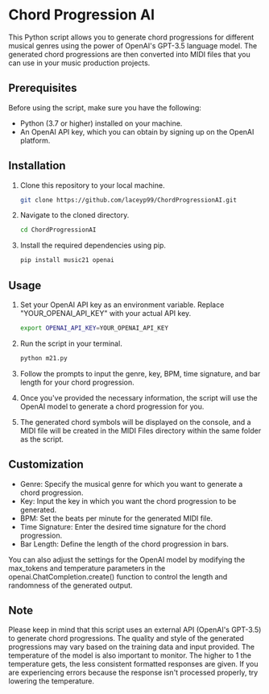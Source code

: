 # Chord Progression AI

This Python script allows you to generate chord progressions for different musical genres using the power of OpenAI's GPT-3.5 language model. The generated chord progressions are then converted into MIDI files that you can use in your music production projects.

## Prerequisites

Before using the script, make sure you have the following:

- Python (3.7 or higher) installed on your machine.
- An OpenAI API key, which you can obtain by signing up on the OpenAI platform.

## Installation

1. Clone this repository to your local machine.
   
   ```sh
   git clone https://github.com/laceyp99/ChordProgressionAI.git

2. Navigate to the cloned directory.
   
   ```sh
   cd ChordProgressionAI

3. Install the required dependencies using pip.
   
   ```sh
   pip install music21 openai

## Usage

1. Set your OpenAI API key as an environment variable. Replace "YOUR_OPENAI_API_KEY" with your actual API key.
   
   ```sh
   export OPENAI_API_KEY=YOUR_OPENAI_API_KEY

2. Run the script in your terminal.
   
   ```sh
   python m21.py

3. Follow the prompts to input the genre, key, BPM, time signature, and bar length for your chord progression.

4. Once you've provided the necessary information, the script will use the OpenAI model to generate a chord progression for you.

5. The generated chord symbols will be displayed on the console, and a MIDI file will be created in the MIDI Files directory within the same folder as the script.

## Customization

- Genre: Specify the musical genre for which you want to generate a chord progression.
- Key: Input the key in which you want the chord progression to be generated.
- BPM: Set the beats per minute for the generated MIDI file.
- Time Signature: Enter the desired time signature for the chord progression.
- Bar Length: Define the length of the chord progression in bars.

You can also adjust the settings for the OpenAI model by modifying the max_tokens and temperature parameters in the openai.ChatCompletion.create() function to control the length and randomness of the generated output.

## Note

Please keep in mind that this script uses an external API (OpenAI's GPT-3.5) to generate chord progressions. The quality and style of the generated progressions may vary based on the training data and input provided. The temperature of the model is also important to monitor. The higher to 1 the temperature gets, the less consistent formatted responses are given. If you are experiencing errors because the response isn't processed properly, try lowering the temperature.
